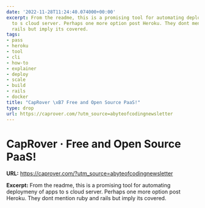 ```yaml
---
date: '2022-11-28T11:24:40.074000+00:00'
excerpt: From the readme, this is a promising tool for automating deploymeny of apps
  to s cloud server. Perhaps one more option post Heroku. They dont mention ruby and
  rails but imply its covered.
tags:
- pass
- heroku
- tool
- cli
- how-to
- explainer
- deploy
- scale
- build
- rails
- docker
title: "CapRover \xB7 Free and Open Source PaaS!"
type: drop
url: https://caprover.com/?utm_source=abyteofcodingnewsletter
---
```


# CapRover · Free and Open Source PaaS!

**URL:** https://caprover.com/?utm_source=abyteofcodingnewsletter

**Excerpt:** From the readme, this is a promising tool for automating deploymeny of apps to s cloud server. Perhaps one more option post Heroku. They dont mention ruby and rails but imply its covered.
